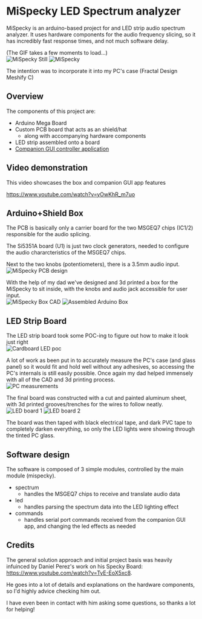 # MiSpecky LED Spectrum analyzer
MiSpecky is an arduino-based project for and LED strip audio spectrum analyzer. It uses hardware components for the audio frequency slicing, so it has incredibly fast response times, and not much software delay.

(The GIF takes a few moments to load...)  
![MiSpecky Still](media/finished/MiSpecky_still.png)
![MiSpecky](media/finished/MiSpecky.gif)

The intention was to incorporate it into my PC's case (Fractal Design Meshify C)

## Overview
The components of this project are:
- Arduino Mega Board
- Custom PCB board that acts as an shield/hat
    - along with accompanying hardware components
- LED strip assembled onto a board
- [Companion GUI controller application](https://github.com/Mihax209/mispecky-gui-controller)

## Video demonstration
This video showcases the box and companion GUI app features

https://www.youtube.com/watch?v=yOwKhR_m7uo

## Arduino+Shield Box
The PCB is basically only a carrier board for the two MSGEQ7 chips (IC1/2) responsible for the audio splicing.

The Si5351A board (U1) is just two clock generators, needed to configure the audio chararcteristics of the MSGEQ7 chips.

Next to the two knobs (potentiometers), there is a 3.5mm audio input.  
![MiSpecky PCB design](media/design/mispecky-PCB.PNG)

With the help of my dad we've designed and 3d printed a box for the MiSpecky to sit inside, with the knobs and audio jack accessible for user input.  
![MiSpecky Box CAD](<media/design/box CAD.png>)
![Assembled Arduino Box](<media/mispecky box 1.jpeg>)

## LED Strip Board
The LED strip board took some POC-ing to figure out how to make it look just right  
![Cardboard LED poc](<media/POC/Cardboard POC.jpg>)

A lot of work as been put in to accurately measure the PC's case (and glass panel) so it would fit and hold well without any adhesives, so accessing the PC's internals is still easily possible. Once again my dad helped immensely with all of the CAD and 3d printing process.  
![PC measurements](<media/design/LED board.png>)

The final board was constructed with a cut and painted aluminum sheet, with 3d printed grooves/trenches for the wires to follow neatly.  
![LED board 1](<media/mispecky led 1.jpeg>)
![LED board 2](<media/mispecky led 2.jpeg>)

The board was then taped with black electrical tape, and dark PVC tape to completely darken everything, so only the LED lights were showing through the tinted PC glass.

## Software design
The software is composed of 3 simple modules, controlled by the main module (mispecky).
- spectrum
    - handles the MSGEQ7 chips to receive and translate audio data
- led
    - handles parsing the spectrum data into the LED lighting effect
- commands
    - handles serial port commands received from the companion GUI app, and changing the led effects as needed

## Credits
The general solution approach and initial project basis was heavily infuinced by Daniel Perez's work on his Specky Board: https://www.youtube.com/watch?v=TyE-EoX5xc8.

He goes into a lot of details and explanations on the hardware components, so I'd highly advice checking him out.

I have even been in contact with him asking some questions, so thanks a lot for helping!
